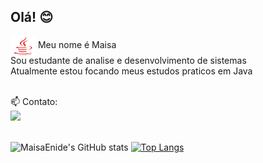 ## Olá! 😊
<img align="center" alt="Java" height="30" width="40" src="https://raw.githubusercontent.com/devicons/devicon/master/icons/java/java-plain.svg">
Meu nome é Maisa <br>
Sou estudante de analise e desenvolvimento de sistemas <br>
Atualmente estou focando meus estudos praticos em Java <br><br>

📫 Contato: <br>
<a href="https://www.linkedin.com/in/maisaenide/" target="_blank"><img src="https://img.shields.io/badge/LinkedIn-0077B5?style=for-the-badge&logo=linkedin&logoColor=white" target="_blank"></a><br><br>

![MaisaEnide's GitHub stats](https://github-readme-stats.vercel.app/api?username=MaisaEnide&hide=contribs,prs&show_icons=true&theme=radical) [![Top Langs](https://github-readme-stats.vercel.app/api/top-langs/?username=MaisaEnide&layout=compact&theme=radical)](https://github.com/MaisaEnide/github-readme-stats)

<!---
MaisaEnide/MaisaEnide is a ✨ special ✨ repository because its `README.md` (this file) appears on your GitHub profile.
You can click the Preview link to take a look at your changes.
--->
